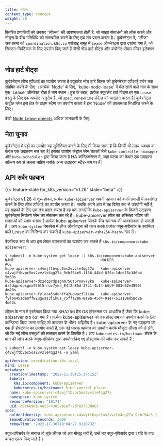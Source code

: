```yaml
---
title: लीज़्स
content_type: concept
weight: 30
---
```


<!-- overview -->

वितरित प्रणालियों को अक्सर "लीज़्स" की आवश्यकता होती है, जो साझा संसाधनों को लॉक करने और नोड्स के बीच गतिविधि को समन्वयित करने के लिए एक तंत्र प्रदान करता है।
कुबेरनेट्स में, "लीज" अवधारणा को `coordination.k8s.io` एपीआई समूह में `Lease` ऑब्जेक्ट्स द्वारा दर्शाया गया है, जो सिस्टम-क्रिटिकल के लिए उपयोग किए जाते हैं जैसी नोड हार्ट बीट्स और कंपोनेंट-लेवल लीडर इलेक्शन  ।

<!-- body -->

## नोड हार्ट बीट्स

कुबेरनेट्स लीज एपीआई का उपयोग करता है क्यूबलेट नोड हार्ट बिट्स को कुबेरनेट्स एपीआई सर्वर तक संप्रेषित करने के लिए ।
प्रत्येक 'Node' के लिए, 'kube-node-lease' में मेल खाने वाले नाम के साथ एक 'Lease' ऑब्जेक्ट होता है नाम स्थान।
हुड के तहत, प्रत्येक क्यूबलेट हार्ट बिट्स हर एक `Lease` वस्तु के लिए एक अपडेट अनुरोध है, जो `spec.renewTime` फ़ील्ड को अद्यतन करता है|
कुबेरनेट्स कंट्रोल प्लेन इस क्षेत्र के टाइम स्टैम्प का उपयोग करता है इस 'Node' की उपलब्धता निर्धारित करने के लिए।

देखो [Node Lease objects](/docs/concepts/architecture/nodes/#heartbeats) अधिक जानकारी के लिए.

## नेता चुनाव

कुबेरनेट्स में पट्टों का उपयोग यह सुनिश्चित करने के लिए भी किया जाता है कि किसी भी समय अवयव का केवल एक उदाहरण चल रहा है|
इसका उपयोग कंट्रोल प्लेन घटकों जैसे `kube-controller-manager` और `kube-scheduler` द्वारा किया जाता है
HA कॉन्फ़िगरेशन में, जहां घटक का केवल एक उदाहरण सक्रिय रूप से चलना चाहिए जबकि अन्य
उदाहरण स्टैंड-बाय पर हैं|

## API सर्वर पहचान

{{< feature-state for_k8s_version="v1.26" state="beta" >}}

कुबेरनेट्स v1.26 से शुरू होकर, प्रत्येक `kube-apiserver` अपनी पहचान को बाकी प्रणाली में प्रकाशित करने के लिए लीज एपीआई का उपयोग करता है।
जबकि अपने आप में यह विशेष रूप से उपयोगी नहीं है, यह ग्राहकों के लिए एक तंत्र प्रदान करता है यह पता लगाएँ कि `kube-apiserver` के कितने उदाहरण कुबेरनेट्स नियंत्रण प्लेन का संचालन कर रहे हैं।
kube-apiserver लीज़ का अस्तित्व भविष्य की क्षमताओं को सक्षम बनाता है प्रत्येक kube-apiserver जिनके बीच समन्वय की आवश्यकता हो सकती है।
आप `kube-system` नेमस्पेस में लीज ऑब्जेक्ट्स की जांच करके प्रत्येक क्यूब-एपीसर्वर के स्वामित्व वाले Lease का निरीक्षण कर सकते हैं
`kube-apiserver-<sha256-hash>` नाम से।

वैकल्पिक रूप से आप इस लेबल चयनकर्ता का उपयोग कर सकते हैं `k8s.io/component=kube-apiserver`:

```shell
$ kubectl -n kube-system get lease -l k8s.io/component=kube-apiserver
NAME                                        HOLDER                                                                           AGE
kube-apiserver-c4vwjftbvpc5os2vvzle4qg27a   kube-apiserver-c4vwjftbvpc5os2vvzle4qg27a_9cbf54e5-1136-44bd-8f9a-1dcd15c346b4   5m33s
kube-apiserver-dz2dqprdpsgnm756t5rnov7yka   kube-apiserver-dz2dqprdpsgnm756t5rnov7yka_84f2a85d-37c1-4b14-b6b9-603e62e4896f   4m23s
kube-apiserver-fyloo45sdenffw2ugwaz3likua   kube-apiserver-fyloo45sdenffw2ugwaz3likua_c5ffa286-8a9a-45d4-91e7-61118ed58d2e   4m43s
```
लीज़्स के नाम में इस्तेमाल किया गया SHA256 हैश OS होस्टनाम पर आधारित है जैसा कि kube-apiserver द्वारा देखा गया है। प्रत्येक kube-apiserver को एक होस्टनाम का उपयोग करने के लिए कॉन्फ़िगर किया जाना चाहिए जो क्लस्टर के भीतर अद्वितीय है। kube-apiserver के नए उदाहरण जो एक ही होस्टनाम का उपयोग करते हैं, एक नई धारक पहचान का उपयोग करके मौजूदा लीज़्स को ले लेंगे, जो कि नई लीज वस्तुओं को तत्काल करने के विपरीत है। आप `kubernetes.io/hostname` लेबल के मान की जांच करके क्यूब-एपिसेवर द्वारा उपयोग किए गए होस्टनाम की जांच कर सकते हैं :

```shell
$ kubectl -n kube-system get lease kube-apiserver-c4vwjftbvpc5os2vvzle4qg27a -o yaml
```

```yaml
apiVersion: coordination.k8s.io/v1
kind: Lease
metadata:
  creationTimestamp: "2022-11-30T15:37:15Z"
  labels:
    k8s.io/component: kube-apiserver
    kubernetes.io/hostname: kind-control-plane
  name: kube-apiserver-c4vwjftbvpc5os2vvzle4qg27a
  namespace: kube-system
  resourceVersion: "18171"
  uid: d6c68901-4ec5-4385-b1ef-2d783738da6c
spec:
  holderIdentity: kube-apiserver-c4vwjftbvpc5os2vvzle4qg27a_9cbf54e5-1136-44bd-8f9a-1dcd15c346b4
  leaseDurationSeconds: 3600
  renewTime: "2022-11-30T18:04:27.912073Z"
```

क्यूब-एपिसर्वर के समाप्त हो चुके लीज़्स जो अब मौजूद नहीं हैं, उन्हें नए क्यूब-एपिसर्वर द्वारा 1 घंटे के बाद कचरा एकत्र किए जाते हैं।